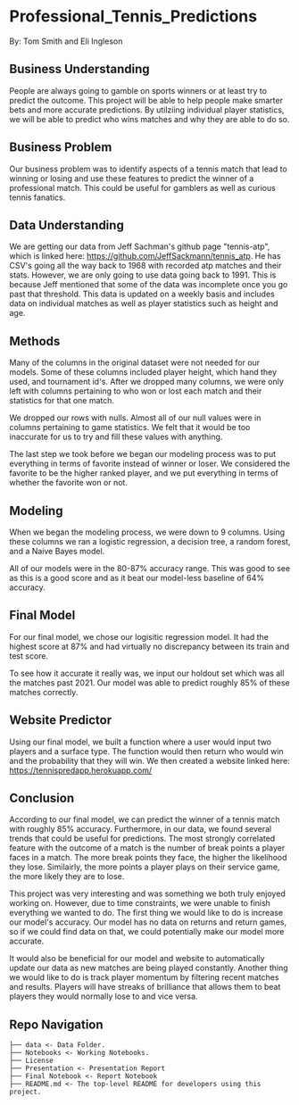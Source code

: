 # Professional_Tennis_Predictions
By:
    Tom Smith and Eli Ingleson

## Business Understanding
People are always going to gamble on sports winners or at least try to predict the outcome. This project will be able to help people make smarter bets and more accurate predictions. By utilziing individual player statistics, we will be able to predict who wins matches and why they are able to do so.

## Business Problem
Our business problem was to identify aspects of a tennis match that lead to winning or losing and use these features to predict the winner of a professional match. This could be useful for gamblers as well as curious tennis fanatics.

## Data Understanding
We are getting our data from Jeff Sachman's github page "tennis-atp", which is linked here: https://github.com/JeffSackmann/tennis_atp. He has CSV's going all the way back to 1968 with recorded atp matches and their stats. However, we are only going to use data going back to 1991. This is because Jeff mentioned that some of the data was incomplete once you go past that threshold. This data is updated on a weekly basis and includes data on individual matches as well as player statistics such as height and age.

## Methods

Many of the columns in the original dataset were not needed for our models. Some of these columns included player height, which hand they used, and tournament id's. After we dropped many columns, we were only left with columns pertaining to who won or lost each match and their statistics for that one match.

We dropped our rows with nulls. Almost all of our null values were in columns pertaining to game statistics. We felt that it would be too inaccurate for us to try and fill these values with anything. 

The last step we took before we began our modeling process was to put everything in terms of favorite instead of winner or loser. We considered the favorite to be the higher ranked player, and we put everything in terms of whether the favorite won or not.

## Modeling

When we began the modeling process, we were down to 9 columns. Using these columns we ran a logistic regression, a decision tree, a random forest, and a Naive Bayes model. 

All of our models were in the 80-87% accuracy range. This was good to see as this is a good score and as it beat our model-less baseline of 64% accuracy.

## Final Model

For our final model, we chose our logisitic regression model. It had the highest score at 87% and had virtually no discrepancy between its train and test score.

To see how it accurate it really was, we input our holdout set which was all the matches past 2021. Our model was able to predict roughly 85% of these matches correctly.

## Website Predictor

Using our final model, we built a function where a user would input two players and a surface type. The function would then return who would win and the probability that they will win. We then created a website linked here: https://tennispredapp.herokuapp.com/

## Conclusion

According to our final model, we can predict the winner of a tennis match with roughly 85% accuracy. Furthermore, in our data, we found several trends that could be useful for predictions. The most strongly correlated feature with the outcome of a match is the number of break points a player faces in a match. The more break points they face, the higher the likelihood they lose. Similairly, the more points a player plays on their service game, the more likely they are to lose.

This project was very interesting and was something we both truly enjoyed working on. However, due to time constraints, we were unable to finish everything we wanted to do. The first thing we would like to do is increase our model's accuracy. Our model has no data on returns and return games, so if we could find data on that, we could potentially make our model more accurate.

It would also be beneficial for our model and website to automatically update our data as new matches are being played constantly. Another thing we would like to do is track player momentum by filtering recent matches and results. Players will have streaks of brilliance that allows them to beat players they would normally lose to and vice versa.

## Repo Navigation
```
├── data <- Data Folder.
├── Notebooks <- Working Notebooks.
├── License
├── Presentation <- Presentation Report
├── Final Notebook <- Report Notebook
├── README.md <- The top-level README for developers using this project.
```